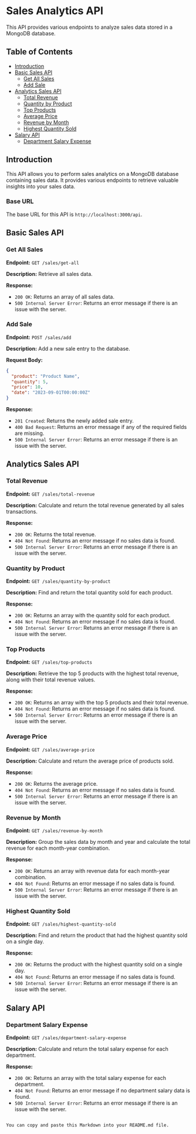 # Sales Analytics API

This API provides various endpoints to analyze sales data stored in a MongoDB database.

## Table of Contents

- [Introduction](#introduction)
- [Basic Sales API](#basic-sales-api)
  - [Get All Sales](#get-all-sales)
  - [Add Sale](#add-sale)
- [Analytics Sales API](#analytics-sales-api)
  - [Total Revenue](#total-revenue)
  - [Quantity by Product](#quantity-by-product)
  - [Top Products](#top-products)
  - [Average Price](#average-price)
  - [Revenue by Month](#revenue-by-month)
  - [Highest Quantity Sold](#highest-quantity-sold)
- [Salary API](#salary-api)
  - [Department Salary Expense](#department-salary-expense)

## Introduction

This API allows you to perform sales analytics on a MongoDB database containing sales data. It provides various endpoints to retrieve valuable insights into your sales data.

### Base URL

The base URL for this API is `http://localhost:3000/api`.

## Basic Sales API

### Get All Sales

**Endpoint:** `GET /sales/get-all`

**Description:** Retrieve all sales data.

**Response:**

- `200 OK`: Returns an array of all sales data.
- `500 Internal Server Error`: Returns an error message if there is an issue with the server.

### Add Sale

**Endpoint:** `POST /sales/add`

**Description:** Add a new sale entry to the database.

**Request Body:**

```json
{
  "product": "Product Name",
  "quantity": 5,
  "price": 10,
  "date": "2023-09-01T00:00:00Z"
}
```

**Response:**

- `201 Created`: Returns the newly added sale entry.
- `400 Bad Request`: Returns an error message if any of the required fields are missing.
- `500 Internal Server Error`: Returns an error message if there is an issue with the server.

## Analytics Sales API

### Total Revenue

**Endpoint:** `GET /sales/total-revenue`

**Description:** Calculate and return the total revenue generated by all sales transactions.

**Response:**

- `200 OK`: Returns the total revenue.
- `404 Not Found`: Returns an error message if no sales data is found.
- `500 Internal Server Error`: Returns an error message if there is an issue with the server.

### Quantity by Product

**Endpoint:** `GET /sales/quantity-by-product`

**Description:** Find and return the total quantity sold for each product.

**Response:**

- `200 OK`: Returns an array with the quantity sold for each product.
- `404 Not Found`: Returns an error message if no sales data is found.
- `500 Internal Server Error`: Returns an error message if there is an issue with the server.

### Top Products

**Endpoint:** `GET /sales/top-products`

**Description:** Retrieve the top 5 products with the highest total revenue, along with their total revenue values.

**Response:**

- `200 OK`: Returns an array with the top 5 products and their total revenue.
- `404 Not Found`: Returns an error message if no sales data is found.
- `500 Internal Server Error`: Returns an error message if there is an issue with the server.

### Average Price

**Endpoint:** `GET /sales/average-price`

**Description:** Calculate and return the average price of products sold.

**Response:**

- `200 OK`: Returns the average price.
- `404 Not Found`: Returns an error message if no sales data is found.
- `500 Internal Server Error`: Returns an error message if there is an issue with the server.

### Revenue by Month

**Endpoint:** `GET /sales/revenue-by-month`

**Description:** Group the sales data by month and year and calculate the total revenue for each month-year combination.

**Response:**

- `200 OK`: Returns an array with revenue data for each month-year combination.
- `404 Not Found`: Returns an error message if no sales data is found.
- `500 Internal Server Error`: Returns an error message if there is an issue with the server.

### Highest Quantity Sold

**Endpoint:** `GET /sales/highest-quantity-sold`

**Description:** Find and return the product that had the highest quantity sold on a single day.

**Response:**

- `200 OK`: Returns the product with the highest quantity sold on a single day.
- `404 Not Found`: Returns an error message if no sales data is found.
- `500 Internal Server Error`: Returns an error message if there is an issue with the server.

## Salary API

### Department Salary Expense

**Endpoint:** `GET /sales/department-salary-expense`

**Description:** Calculate and return the total salary expense for each department.

**Response:**

- `200 OK`: Returns an array with the total salary expense for each department.
- `404 Not Found`: Returns an error message if no department salary data is found.
- `500 Internal Server Error`: Returns an error message if there is an issue with the server.
```

You can copy and paste this Markdown into your README.md file.

